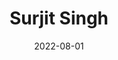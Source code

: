 ---
layout: member
category: Project-Associate
title: Surjit Singh
date: 2022-08-01
image: surjits.jpeg
role: Data Annotation

permalink: 'team/surjits'
social:
    linkedin: 
    twitter:
    orcid: 
    google-scholar: 
    email: surjits@iitk.ac.in

---